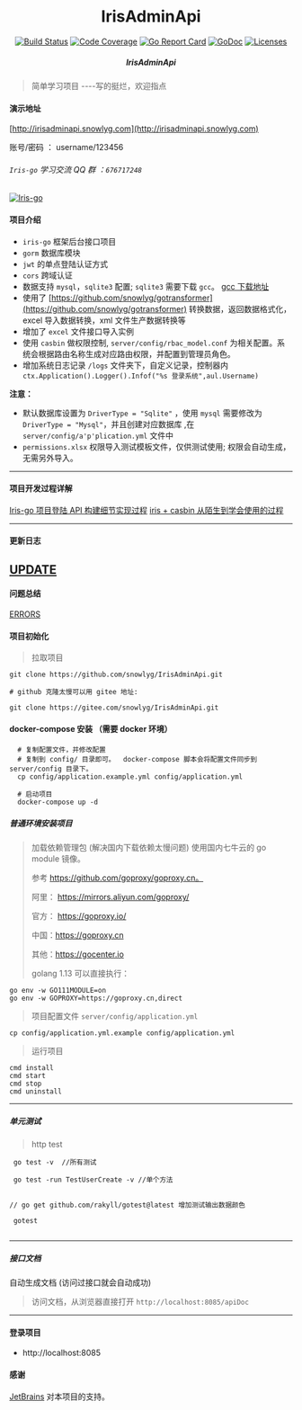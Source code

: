 <h1 align="center">IrisAdminApi</h1>

<div align="center">
    <a href="https://travis-ci.org/snowlyg/IrisAdminApi"><img src="https://travis-ci.org/snowlyg/IrisAdminApi.svg?branch=master" alt="Build Status"></a>
    <a href="https://codecov.io/gh/snowlyg/IrisAdminApi"><img src="https://codecov.io/gh/snowlyg/IrisAdminApi/branch/master/graph/badge.svg" alt="Code Coverage"></a>
    <a href="https://goreportcard.com/report/github.com/snowlyg/IrisAdminApi"><img src="https://goreportcard.com/badge/github.com/snowlyg/IrisAdminApi" alt="Go Report Card"></a>
    <a href="https://godoc.org/github.com/snowlyg/IrisAdminApi"><img src="https://godoc.org/github.com/snowlyg/IrisAdminApi?status.svg" alt="GoDoc"></a>
    <a href="https://github.com/snowlyg/IrisAdminApi/blob/master/LICENSE"><img src="https://img.shields.io/github/license/snowlyg/IrisAdminApi" alt="Licenses"></a>
    <h5 align="center">IrisAdminApi</h5>
</div>

> 简单学习项目 ----写的挺烂，欢迎指点
>
#### 演示地址
[http://irisadminapi.snowlyg.com](http://irisadminapi.snowlyg.com)

账号/密码 ： username/123456

###### `Iris-go` 学习交流 QQ 群 ：`676717248`
<a target="_blank" href="//shang.qq.com/wpa/qunwpa?idkey=cc99ccf86be594e790eacc91193789746af7df4a88e84fe949e61e5c6d63537c"><img border="0" src="http://pub.idqqimg.com/wpa/images/group.png" alt="Iris-go" title="Iris-go"></a>


#### 项目介绍
- `iris-go` 框架后台接口项目
- `gorm` 数据库模块 
- `jwt` 的单点登陆认证方式
- `cors` 跨域认证
- 数据支持 `mysql`，`sqlite3` 配置; `sqlite3` 需要下载 `gcc`。  [gcc 下载地址](http://mingw-w64.org/doku.php/download)
- 使用了 [https://github.com/snowlyg/gotransformer](https://github.com/snowlyg/gotransformer) 转换数据，返回数据格式化，excel 导入数据转换，xml 文件生产数据转换等 
- 增加了 `excel` 文件接口导入实例
- 使用 `casbin` 做权限控制, `server/config/rbac_model.conf` 为相关配置。系统会根据路由名称生成对应路由权限，并配置到管理员角色。
- 增加系统日志记录 `/logs` 文件夹下，自定义记录，控制器内 `ctx.Application().Logger().Infof("%s 登录系统",aul.Username)`

 **注意：**
 - 默认数据库设置为 `DriverType = "Sqlite"` ，使用 `mysql` 需要修改为 `DriverType = "Mysql"`，并且创建对应数据库 ,在 `server/config/a'p'plication.yml` 文件中
 - `permissions.xlsx` 权限导入测试模板文件，仅供测试使用; 权限会自动生成，无需另外导入。

 
---

#### 项目开发过程详解

[Iris-go 项目登陆 API 构建细节实现过程](https://learnku.com/articles/39551)
[iris + casbin 从陌生到学会使用的过程](https://learnku.com/articles/41416)

---

#### 更新日志

[UPDATE](UPDATE.MD)
---

#### 问题总结

[ERRORS](ERRORS.MD)


#### 项目初始化

>拉取项目

```shell script
git clone https://github.com/snowlyg/IrisAdminApi.git

# github 克隆太慢可以用 gitee 地址:

git clone https://gitee.com/snowlyg/IrisAdminApi.git

```

####  docker-compose 安装 （需要 docker 环境）

```shell script
  # 复制配置文件，并修改配置
  # 复制到 config/ 目录即可。  docker-compose 脚本会将配置文件同步到 server/config 目录下。
  cp config/application.example.yml config/application.yml 

  # 启动项目
  docker-compose up -d  
```

##### 普通环境安装项目

>加载依赖管理包 (解决国内下载依赖太慢问题)
>使用国内七牛云的 go module 镜像。
>
>参考 https://github.com/goproxy/goproxy.cn。
>
>阿里： https://mirrors.aliyun.com/goproxy/
>
>官方： https://goproxy.io/
>
>中国：https://goproxy.cn
>
>其他：https://gocenter.io
>
>golang 1.13 可以直接执行：
```shell script
go env -w GO111MODULE=on
go env -w GOPROXY=https://goproxy.cn,direct

```

> 项目配置文件 `server/config/application.yml`

```shell script
cp config/application.yml.example config/application.yml
```

>运行项目 

```shell script
cmd install
cmd start
cmd stop
cmd uninstall
```

---
##### 单元测试 
> http test

```shell script
 go test -v  //所有测试
 
 go test -run TestUserCreate -v //单个方法


// go get github.com/rakyll/gotest@latest 增加测试输出数据颜色

 gotest 
 
```

---

##### 接口文档
自动生成文档 (访问过接口就会自动成功)
>访问文档，从浏览器直接打开 `http://localhost:8085/apiDoc`

---

#### 登录项目
- http://localhost:8085

#### 感谢 

[JetBrains](https://www.jetbrains.com/?from=IrisAdminApi) 对本项目的支持。

